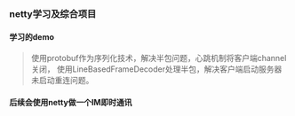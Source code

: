 ### netty学习及综合项目 
#### 学习的demo 
> 使用protobuf作为序列化技术，解决半包问题，心跳机制将客户端channel关闭， 
> 使用LineBasedFrameDecoder处理半包，解决客户端启动服务器未启动重连问题。 
#### 后续会使用netty做一个IM即时通讯